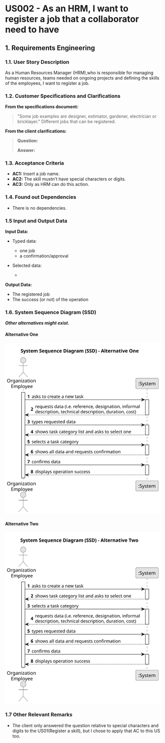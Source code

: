 # US002 - As an HRM, I want to register a job that a collaborator need to have


## 1. Requirements Engineering

### 1.1. User Story Description

As a Human Resources Manager (HRM),who is responsible for managing human resources, teams needed on ongoing projects and defining the skills of the employees, I want to register a job.
### 1.2. Customer Specifications and Clarifications 

**From the specifications document:**

>   "Some job examples are designer, estimator, gardener, electrician or bricklayer." Different jobs that can be registered.

**From the client clarifications:**

> **Question:** 
>
> **Answer:** 

### 1.3. Acceptance Criteria

* **AC1:** Insert a job name.
* **AC2:** The skill mustn't have special characters or digits.
* **AC3:** Only as HRM can do this action.

### 1.4. Found out Dependencies

* There is no dependencies.

### 1.5 Input and Output Data

**Input Data:**

* Typed data: 
  * one job
  * a confirmation/approval
	
* Selected data:

  *

**Output Data:**

* The registered job
* The success (or not) of the operation

### 1.6. System Sequence Diagram (SSD)

**_Other alternatives might exist._**

#### Alternative One

![System Sequence Diagram - Alternative One](svg/us006-system-sequence-diagram-alternative-one.svg)

#### Alternative Two

![System Sequence Diagram - Alternative Two](svg/us006-system-sequence-diagram-alternative-two.svg)

### 1.7 Other Relevant Remarks

* The client only answered the question relative to special characters and digits to the US01(Register a skill), but I chose to apply that AC to this US too.